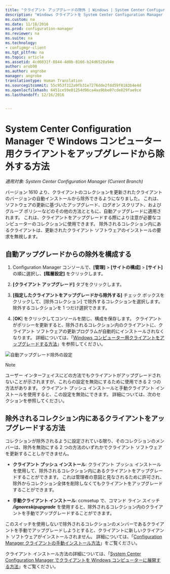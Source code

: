 ```yaml
---
title: "クライアント アップグレードの除外 | Windows | System Center Configuration Manager"
description: "Windows クライアントを System Center Configuration Manager のアップグレードから除外する方法について説明します。"
ms.custom: na
ms.date: 11/18/2016
ms.prod: configuration-manager
ms.reviewer: na
ms.suite: na
ms.technology:
- configmgr-client
ms.tgt_pltfrm: na
ms.topic: article
ms.assetid: 4cd6031f-8844-4d0b-8166-b24d6528a94e
author: arob98
ms.author: angrobe
manager: angrobe
translationtype: Human Translation
ms.sourcegitcommit: 55c953f312a9fb31e7276dde2fdd59f8183b4e4d
ms.openlocfilehash: 6451ce59e01254d96ca4aa9bbe07cde829fae9ce
ms.lasthandoff: 12/16/2016


---
```

# <a name="how-to-exclude-upgrading-clients-for-windows-computers-in-system-center-configuration-manager"></a>System Center Configuration Manager で Windows コンピューター用クライアントをアップグレードから除外する方法

*適用対象: System Center Configuration Manager (Current Branch)*

バージョン 1610 より、クライアントのコレクションを更新されたクライアントのバージョンの自動インストールから除外できるようになりました。 これは、ソフトウェアの更新に基づいたアップグレード、ログオン スクリプト、およびグループ ポリシーなどのその他の方法とともに、自動アップグレードに適用されます。 これは、クライアントをアップグレードする際により注意が必要なコンピューターのコレクションに使用できます。 除外されるコレクション内にあるクライアントは、更新されたクライアント ソフトウェアのインストールの要求を無視します。

## <a name="configure-exclusion-for-automatic-upgrades"></a>自動アップグレードからの除外を構成する

1. Configuration Manager コンソールで、**[管理]** > **[サイトの構成]** > **[サイト]** の順に選択し、**[階層設定]** をクリックします。

2. **[クライアント アップグレード]** タブをクリックします。

3. **[指定したクライアントをアップグレードから除外する]** チェック ボックスをクリックして、[除外コレクション] で除外するコレクションを選択します。 除外するコレクションを 1 つだけ選択できます。

4.  [**OK**] をクリックしてコンソールを閉じ、構成を保存します。 クライアントがポリシーを更新すると、除外されるコレクション内のクライアントに、クライアント ソフトウェアの更新プログラムが自動的にインストールされなくなります。 詳細については、「[Windows コンピューター用クライアントをアップグレードする方法](upgrade-clients-for-windows-computers.md)」を参照してください。

![自動アップグレード除外の設定](media/automatic_upgrade_exclusion.png)



>[!NOTE]
>ユーザー インターフェイスにどの方法でもクライアントがアップグレードされないことが示されますが、これらの設定を無効にするために使用できる 2 つの方法があります。 クライアント プッシュ インストールと手動クライアント インストールを使用すると、この設定を無効にできます。 詳細については、次のセクションを参照してください。

## <a name="how-to-upgrade-a-client-that-is-in-an-excluded-collection"></a>除外されるコレクション内にあるクライアントをアップグレードする方法

コレクションが除外されるように設定されている限り、そのコレクションのメンバーは、除外を無効にする 2 つの方法のいずれかでクライアント ソフトウェアを更新することしかできません。
 - **クライアント プッシュ インストール**: クライアント プッシュ インストールを使用して、除外されるコレクション内にあるクライアントをアップグレードすることができます。 これは管理者の意図と見なされるために許可され、除外からコレクション全体を削除しなくてもクライアントをアップグレードすることができます。       

 - **手動クライアント インストール**: ccmsetup で、コマンド ライン スイッチ ***/ignoreskipupgrade*** を使用すると、除外されるコレクション内のクライアントを手動でアップグレードすることができます。

  このスイッチを使用しないで除外されるコレクションのメンバーであるクライアントを手動でアップグレードしようとすると、クライアントに新しいクライアント ソフトウェアがインストールされません。 詳細については、「[Configuration Manager クライアントの手動インストール方法](/sccm/core/clients/deploy/deploy-clients-to-windows-computers#BKMK_Manual)」をご覧ください。

クライアント インストール方法の詳細については、「[System Center Configuration Manager でクライアントを Windows コンピューターに展開する方法](/sccm/core/clients/deploy/deploy-clients-to-windows-computers)」をご覧ください。

